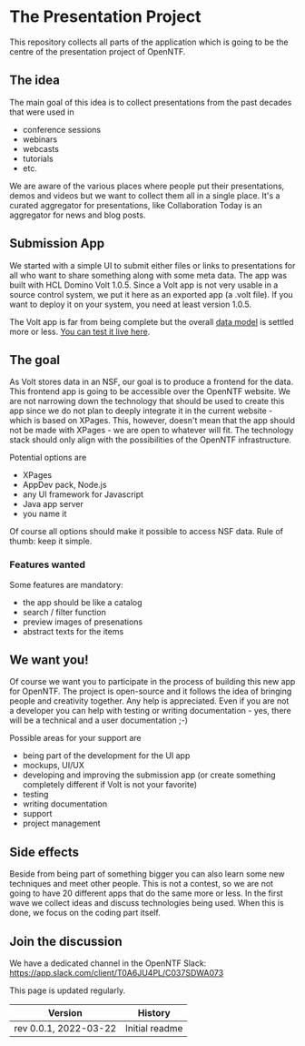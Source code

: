 # The Presentation Project

This repository collects all parts of the application which is going to be the centre of the presentation project of OpenNTF.

## The idea

The main goal of this idea is to collect presentations from the past decades that were used in

- conference sessions
- webinars
- webcasts
- tutorials
- etc.

We are aware of the various places where people put their presentations, demos and videos but we want to collect them all in a single place. It's a curated aggregator for presentations, like Collaboration Today is an aggregator for news and blog posts.

## Submission App

We started with a simple UI to submit either files or links to presentations for all who want to share something along with some meta data. The app was built with HCL Domino Volt 1.0.5. Since a Volt app is not very usable in a source control system, we put it here as an exported app (a .volt file). If you want to deploy it on your system, you need at least version 1.0.5.

The Volt app is far from being complete but the overall [data model](datamodel.md) is settled more or less. [You can test it live here](https://notesx.net/volt-apps/landing/org/app/9f56efc0-9789-4143-8475-fc39dd0b92bd).

## The goal

As Volt stores data in an NSF, our goal is to produce a frontend for the data. This frontend app is going to be accessible over the OpenNTF website. We are not narrowing down the technology that should be used to create this app since we do not plan to deeply integrate it in the current website - which is based on XPages. This, however, doesn't mean that the app should not be made with XPages - we are open to whatever will fit. The technology stack should only align with the possibilities of the OpenNTF infrastructure. 

Potential options are

- XPages
- AppDev pack, Node.js
- any UI framework for Javascript
- Java app server
- you name it

Of course all options should make it possible to access NSF data. Rule of thumb: keep it simple.

### Features wanted

Some features are mandatory:

- the app should be like a catalog
- search / filter function
- preview images of presenations
- abstract texts for the items

## We want you!

Of course we want you to participate in the process of building this new app for OpenNTF. The project is open-source and it follows the idea of bringing people and creativity together. Any help is appreciated. Even if you are not a developer you can help with testing or writing documentation - yes, there will be a technical and a user documentation ;-)

Possible areas for your support are

- being part of the development for the UI app
- mockups, UI/UX
- developing and improving the submission app (or create something completely different if Volt is not your favorite)
- testing
- writing documentation
- support
- project management

## Side effects

Beside from being part of something bigger you can also learn some new techniques and meet other people. This is not a contest, so we are not going to have 20 different apps that do the same more or less. In the first wave we collect ideas and discuss technologies being used. When this is done, we focus on the coding part itself.

## Join the discussion

We have a dedicated channel in the OpenNTF Slack: https://app.slack.com/client/T0A6JU4PL/C037SDWA073

This page is updated regularly.

|Version|History|
|---|---|
|rev 0.0.1, 2022-03-22|Initial readme|
